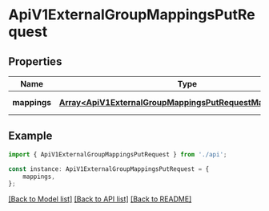# ApiV1ExternalGroupMappingsPutRequest


## Properties

Name | Type | Description | Notes
------------ | ------------- | ------------- | -------------
**mappings** | [**Array&lt;ApiV1ExternalGroupMappingsPutRequestMappingsInner&gt;**](ApiV1ExternalGroupMappingsPutRequestMappingsInner.md) |  | [default to undefined]

## Example

```typescript
import { ApiV1ExternalGroupMappingsPutRequest } from './api';

const instance: ApiV1ExternalGroupMappingsPutRequest = {
    mappings,
};
```

[[Back to Model list]](../README.md#documentation-for-models) [[Back to API list]](../README.md#documentation-for-api-endpoints) [[Back to README]](../README.md)
